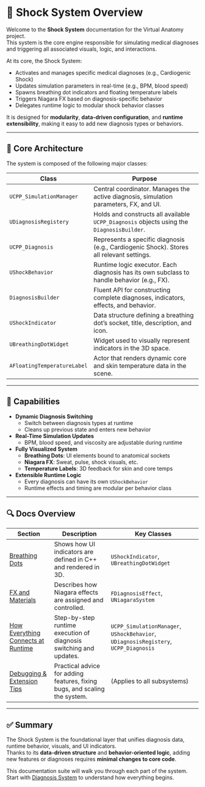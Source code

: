 # 🧠 Shock System Overview

Welcome to the **Shock System** documentation for the Virtual Anatomy project.  
This system is the core engine responsible for simulating medical diagnoses and triggering all associated visuals, logic, and interactions.

At its core, the Shock System:

- Activates and manages specific medical diagnoses (e.g., Cardiogenic Shock)
- Updates simulation parameters in real-time (e.g., BPM, blood speed)
- Spawns breathing dot indicators and floating temperature labels
- Triggers Niagara FX based on diagnosis-specific behavior
- Delegates runtime logic to modular shock behavior classes

It is designed for **modularity**, **data-driven configuration**, and **runtime extensibility**, making it easy to add new diagnosis types or behaviors.

---

## 🧩 Core Architecture

The system is composed of the following major classes:

| Class                    | Purpose                                                                                   |
|--------------------------|-------------------------------------------------------------------------------------------|
| `UCPP_SimulationManager` | Central coordinator. Manages the active diagnosis, simulation parameters, FX, and UI.     |
| `UDiagnosisRegistery`    | Holds and constructs all available `UCPP_Diagnosis` objects using the `DiagnosisBuilder`. |
| `UCPP_Diagnosis`         | Represents a specific diagnosis (e.g., Cardiogenic Shock). Stores all relevant settings.  |
| `UShockBehavior`         | Runtime logic executor. Each diagnosis has its own subclass to handle behavior (e.g., FX).|
| `DiagnosisBuilder`       | Fluent API for constructing complete diagnoses, indicators, effects, and behavior.        |
| `UShockIndicator`        | Data structure defining a breathing dot’s socket, title, description, and icon.           |
| `UBreathingDotWidget`    | Widget used to visually represent indicators in the 3D space.                             |
| `AFloatingTemperatureLabel` | Actor that renders dynamic core and skin temperature data in the scene.              |

---

## 🚀 Capabilities

- **Dynamic Diagnosis Switching**
  - Switch between diagnosis types at runtime
  - Cleans up previous state and enters new behavior
- **Real-Time Simulation Updates**
  - BPM, blood speed, and viscosity are adjustable during runtime
- **Fully Visualized System**
  - **Breathing Dots**: UI elements bound to anatomical sockets
  - **Niagara FX**: Sweat, pulse, shock visuals, etc.
  - **Temperature Labels**: 3D feedback for skin and core temps
- **Extensible Runtime Logic**
  - Every diagnosis can have its own `UShockBehavior`
  - Runtime effects and timing are modular per behavior class

---

## 🔍 Docs Overview

| Section                            | Description                                                                 | Key Classes                               |
|------------------------------------|-----------------------------------------------------------------------------|-------------------------------------------|
| [Breathing Dots](Breathing-Dots.md) | Shows how UI indicators are defined in C++ and rendered in 3D.              | `UShockIndicator`, `UBreathingDotWidget`  |
| [FX and Materials](Fx-and-Materials.md) | Describes how Niagara effects are assigned and controlled.                | `FDiagnosisEffect`, `UNiagaraSystem`      |
| [How Everything Connects at Runtime](How-Everything-Connects-At-Runtime.md) | Step-by-step runtime execution of diagnosis switching and updates. | `UCPP_SimulationManager`, `UShockBehavior`, `UDiagnosisRegistery`, `UCPP_Diagnosis` |
| [Debugging & Extension Tips](Debugging-Extension-Tips.md) | Practical advice for adding features, fixing bugs, and scaling the system. | (Applies to all subsystems)               |

---

## ✅ Summary

The Shock System is the foundational layer that unifies diagnosis data, runtime behavior, visuals, and UI indicators.  
Thanks to its **data-driven structure** and **behavior-oriented logic**, adding new features or diagnoses requires **minimal changes to core code**.

This documentation suite will walk you through each part of the system.  
Start with [Diagnosis System](Diagnosis-System.md) to understand how everything begins.

